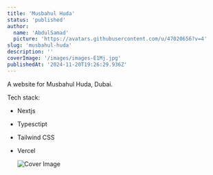 ```yaml
---
title: 'Musbahul Huda'
status: 'published'
author:
  name: 'AbdulSamad'
  picture: 'https://avatars.githubusercontent.com/u/47020656?v=4'
slug: 'musbahul-huda'
description: ''
coverImage: '/images/images-E1Mj.jpg'
publishedAt: '2024-11-20T19:26:29.936Z'
---
```


A website for Musbahul Huda, Dubai.

Tech stack:

- Nextjs
- Typesctipt
- Tailwind CSS
- Vercel

  ![Cover Image](blob:http://localhost:3000/f144e43a-40c9-4354-8417-ce2232d40be9)